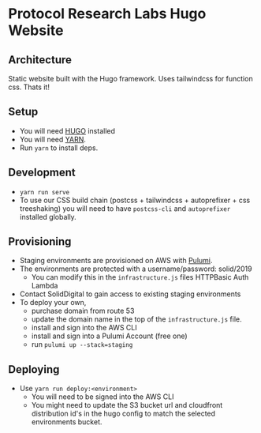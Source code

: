 # Protocol Research Labs Hugo Website

## Architecture

Static website built with the Hugo framework.
Uses tailwindcss for function css.
Thats it!

## Setup

- You will need [HUGO](https://gohugo.io/) installed
- You will need [YARN](https://yarnpkg.com/lang/en/).
- Run `yarn` to install deps.

## Development

- `yarn run serve`
- To use our CSS build chain (postcss + tailwindcss + autoprefixer + css treeshaking)
  you will need to have `postcss-cli` and `autoprefixer` installed globally.

## Provisioning

- Staging environments are provisioned on AWS with [Pulumi](https://www.pulumi.com/).
- The environments are protected with a username/password: solid/2019
  * You can modify this in the `infrastructure.js` files HTTPBasic Auth Lambda
- Contact SolidDigital to gain access to existing staging environments
- To deploy your own,
  * purchase domain from route 53
  * update the domain name in the top of the `infrastructure.js` file.
  * install and sign into the AWS CLI
  * install and sign into a Pulumi Account (free one)
  * run `pulumi up --stack=staging`

## Deploying

- Use `yarn run deploy:<environment>`
  * You will need to be signed into the AWS CLI
  * You might need to update the S3 bucket url and cloudfront distribution id's in the hugo config to match the selected environments bucket.
